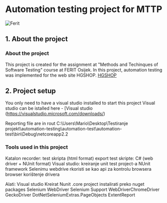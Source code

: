 # Automation testing project for MTTP
![Ferit](https://github.com/mariodz95/automation-testing/tree/testing/assets/ferit.png)


## 1. About the project

### About the project


This project is created for the assignment at "Methods and Techinques of Software Testing" course at FERIT Osijek. 
In this project, automation testing was implemented for the web site HGSHOP. [HGSHOP](https://www.hgshop.hr/)


## 2. Project setup

You only need to have a visual studio installed to start this project
Visual studio can be istalled here - [Visual studio (https://visualstudio.microsoft.com/downloads/)

Reporting file are in rout C:\Users\Mario\Desktop\Testiranje projekt\automation-testing\automation-test\automation-test\bin\Debug\netcoreapp2.2


### Tools used in this project
Katalon recorder: test skripta (html format)
export test skripte: C# (web driver + NUnit format)
Visual studio: kreiranje unit test project-a
NUnit framework
Selenimu webdrive rkoristi se kao api za kontrolu browsera
browser korištenje drivera

Alati:
Visual studio
Kreirat Nunit .core project 
instalirati preko nuget packages
Selenium WebDriver
Selenium Support
WebDriverChromeDriver
GeckoDriver
DotNetSeleniumExtras.PageObjects
ExtentReport
